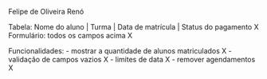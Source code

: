 Felipe de Oliveira Renó

Tabela: Nome do aluno | Turma | Data de matrícula | Status do pagamento X
Formulário: todos os campos acima X

Funcionalidades:    - mostrar a quantidade de alunos matriculados X
                    - validação de campos vazios X
                    - limites de data X
                    - remover agendamentos X